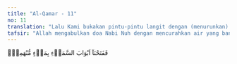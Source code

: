 ```yaml
---
title: "Al-Qamar - 11"
no: 11
translation: "Lalu Kami bukakan pintu-pintu langit dengan (menurunkan) air yang tercurah,"
tafsir: "Allah mengabulkan doa Nabi Nuh dengan mencurahkan air yang banyak dari langit dan berlangsung bertahun-tahun."
---
```


فَفَتَحْنَآ اَبْوَابَ السَّمَاۤءِ بِمَاۤءٍ مُّنْهَمِرٍۖ  
